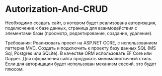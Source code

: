 # Autorization-And-CRUD
Необходимо создать сайт, в котором будет реализована авторизация, подключение к базе данных, 
страница для взаимодействия с элементами базы (просмотр, редактирование, создание, удаление).

Требования:
Реализовать проект на ASP.NET CORE, с использованием паттерна MVC.
Создать и подключить к проекту базу данных SQL (MS Sql, Postgres или SQLite).
В качестве ORM использовать EF Core или Dapper.
Для оформления сайта продумать минималистичный стиль.
Если для авторицации будет использован механизм сессий, это будет плюсом.